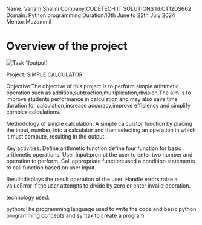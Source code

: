 Name: Vanam Shalini
Company:CODETECH IT SOLUTIONS
Id:CT12DS662
Domain: Python programming
Duration:10th June to 22th July 2024
Mentor:Muzammil
# Overview of the project
![Task 1(output)](https://github.com/VanamShalini/CODTECH-Task1/assets/173339234/42b61ee7-a979-4f01-a570-b50e4605fea3)

Project: SIMPLE CALCULATOR

Objective:The objective of this project is to perform simple arihtmetic operation such as addition,subtraction,multiplication,division.The aim is to improve students performance in calculation and may also save time duration for calculation,increase accuracy,improve efficiency and simplify complex calculations.

Methodology of simple calculation: A simple calculator function by placing the input, number, into a calculator and then selecting an operation in which it must compute, resulting in the output.

Key activities:
Define arithmetic function:define four function for basic arithmetic operations.
User input:prompt the user to enter two number and operation to perform.
Call appropriate function:used a condition statements to call function based on user input.

Result:displays the result operation of the user.
Handle errors:raise a valueError if the user attempts to divide by zero or enter invalid operation.

technology used:

python:The programming language used to write the code and basic python programming concepts and syntax to create a program.
